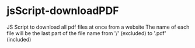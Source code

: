 # jsScript-downloadPDF
JS Script to download all pdf files at once from a website
The name of each file will be the last part of the file name from '/' (excluded) to '.pdf' (included)
